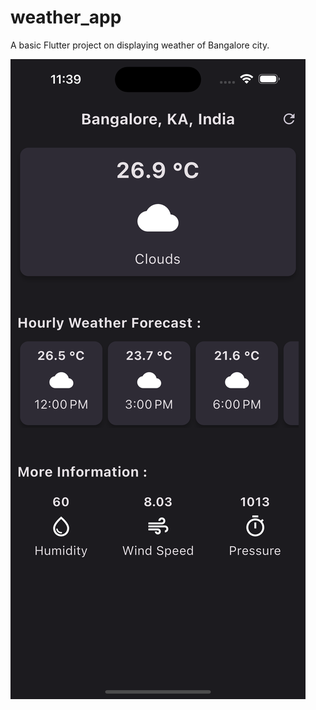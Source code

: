 # weather_app

A basic Flutter project on displaying weather of Bangalore city.


![Alt text](<Simulator Screenshot - iPhone 14 Pro Max - 2023-07-29 at 11.39.47.png>)


